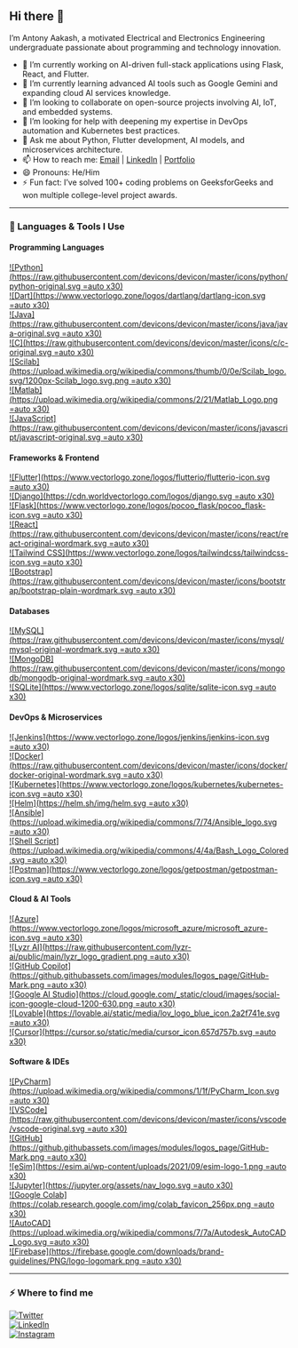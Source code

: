 ## Hi there 👋

I’m Antony Aakash, a motivated Electrical and Electronics Engineering undergraduate passionate about programming and technology innovation. 

- 🔭 I’m currently working on AI-driven full-stack applications using Flask, React, and Flutter.
- 🌱 I’m currently learning advanced AI tools such as Google Gemini and expanding cloud AI services knowledge.
- 👯 I’m looking to collaborate on open-source projects involving AI, IoT, and embedded systems.
- 🤔 I’m looking for help with deepening my expertise in DevOps automation and Kubernetes best practices.
- 💬 Ask me about Python, Flutter development, AI models, and microservices architecture.
- 📫 How to reach me: [Email](mailto:aakash2005s@gmail.com) | [LinkedIn](https://www.linkedin.com/in/antony-aakash-s) | [Portfolio](https://www.aakashas25.github.io/antony-aakash-s/)
- 😄 Pronouns: He/Him
- ⚡ Fun fact: I’ve solved 100+ coding problems on GeeksforGeeks and won multiple college-level project awards.

---

### 🚀 Languages & Tools I Use

#### Programming Languages  
[![Python](https://raw.githubusercontent.com/devicons/devicon/master/icons/python/python-original.svg =auto x30)](https://www.python.org/)  
[![Dart](https://www.vectorlogo.zone/logos/dartlang/dartlang-icon.svg =auto x30)](https://dart.dev/)  
[![Java](https://raw.githubusercontent.com/devicons/devicon/master/icons/java/java-original.svg =auto x30)](https://www.oracle.com/java/)  
[![C](https://raw.githubusercontent.com/devicons/devicon/master/icons/c/c-original.svg =auto x30)](https://en.cppreference.com/w/)  
[![Scilab](https://upload.wikimedia.org/wikipedia/commons/thumb/0/0e/Scilab_logo.svg/1200px-Scilab_logo.svg.png =auto x30)](https://www.scilab.org/)  
[![Matlab](https://upload.wikimedia.org/wikipedia/commons/2/21/Matlab_Logo.png =auto x30)](https://www.mathworks.com/products/matlab.html)  
[![JavaScript](https://raw.githubusercontent.com/devicons/devicon/master/icons/javascript/javascript-original.svg =auto x30)](https://developer.mozilla.org/en-US/docs/Web/JavaScript)  

#### Frameworks & Frontend  
[![Flutter](https://www.vectorlogo.zone/logos/flutterio/flutterio-icon.svg =auto x30)](https://flutter.dev/)  
[![Django](https://cdn.worldvectorlogo.com/logos/django.svg =auto x30)](https://www.djangoproject.com/)  
[![Flask](https://www.vectorlogo.zone/logos/pocoo_flask/pocoo_flask-icon.svg =auto x30)](https://flask.palletsprojects.com/)  
[![React](https://raw.githubusercontent.com/devicons/devicon/master/icons/react/react-original-wordmark.svg =auto x30)](https://reactjs.org/)  
[![Tailwind CSS](https://www.vectorlogo.zone/logos/tailwindcss/tailwindcss-icon.svg =auto x30)](https://tailwindcss.com/)  
[![Bootstrap](https://raw.githubusercontent.com/devicons/devicon/master/icons/bootstrap/bootstrap-plain-wordmark.svg =auto x30)](https://getbootstrap.com/)  

#### Databases  
[![MySQL](https://raw.githubusercontent.com/devicons/devicon/master/icons/mysql/mysql-original-wordmark.svg =auto x30)](https://www.mysql.com/)  
[![MongoDB](https://raw.githubusercontent.com/devicons/devicon/master/icons/mongodb/mongodb-original-wordmark.svg =auto x30)](https://www.mongodb.com/)  
[![SQLite](https://www.vectorlogo.zone/logos/sqlite/sqlite-icon.svg =auto x30)](https://www.sqlite.org/)  

#### DevOps & Microservices  
[![Jenkins](https://www.vectorlogo.zone/logos/jenkins/jenkins-icon.svg =auto x30)](https://www.jenkins.io/)  
[![Docker](https://raw.githubusercontent.com/devicons/devicon/master/icons/docker/docker-original-wordmark.svg =auto x30)](https://www.docker.com/)  
[![Kubernetes](https://www.vectorlogo.zone/logos/kubernetes/kubernetes-icon.svg =auto x30)](https://kubernetes.io/)  
[![Helm](https://helm.sh/img/helm.svg =auto x30)](https://helm.sh/)  
[![Ansible](https://upload.wikimedia.org/wikipedia/commons/7/74/Ansible_logo.svg =auto x30)](https://www.ansible.com/)  
[![Shell Script](https://upload.wikimedia.org/wikipedia/commons/4/4a/Bash_Logo_Colored.svg =auto x30)](https://www.gnu.org/software/bash/)  
[![Postman](https://www.vectorlogo.zone/logos/getpostman/getpostman-icon.svg =auto x30)](https://www.postman.com/)  

#### Cloud & AI Tools  
[![Azure](https://www.vectorlogo.zone/logos/microsoft_azure/microsoft_azure-icon.svg =auto x30)](https://azure.microsoft.com/)  
[![Lyzr AI](https://raw.githubusercontent.com/lyzr-ai/public/main/lyzr_logo_gradient.png =auto x30)](https://lyzr.ai/)  
[![GitHub Copilot](https://github.githubassets.com/images/modules/logos_page/GitHub-Mark.png =auto x30)](https://github.com/features/copilot)  
[![Google AI Studio](https://cloud.google.com/_static/cloud/images/social-icon-google-cloud-1200-630.png =auto x30)](https://ai.google/tools/)  
[![Lovable](https://lovable.ai/static/media/lov_logo_blue_icon.2a2f741e.svg =auto x30)](https://lovable.ai/)  
[![Cursor](https://cursor.so/static/media/cursor_icon.657d757b.svg =auto x30)](https://cursor.so/)  

#### Software & IDEs  
[![PyCharm](https://upload.wikimedia.org/wikipedia/commons/1/1f/PyCharm_Icon.svg =auto x30)](https://www.jetbrains.com/pycharm/)  
[![VSCode](https://raw.githubusercontent.com/devicons/devicon/master/icons/vscode/vscode-original.svg =auto x30)](https://code.visualstudio.com/)  
[![GitHub](https://github.githubassets.com/images/modules/logos_page/GitHub-Mark.png =auto x30)](https://github.com/)  
[![eSim](https://esim.ai/wp-content/uploads/2021/09/esim-logo-1.png =auto x30)](https://esim.ai/)  
[![Jupyter](https://jupyter.org/assets/nav_logo.svg =auto x30)](https://jupyter.org/)  
[![Google Colab](https://colab.research.google.com/img/colab_favicon_256px.png =auto x30)](https://colab.research.google.com/)  
[![AutoCAD](https://upload.wikimedia.org/wikipedia/commons/7/7a/Autodesk_AutoCAD_Logo.svg =auto x30)](https://www.autodesk.com/products/autocad/overview)  
[![Firebase](https://firebase.google.com/downloads/brand-guidelines/PNG/logo-logomark.png =auto x30)](https://firebase.google.com/)



---

### ⚡️ Where to find me

[![Twitter](https://img.shields.io/badge/twitter-x?style=for-the-badge&logo=x&logoColor=white&color=%230f1419)](https://x.com/AakashAS22)  
[![LinkedIn](https://img.shields.io/badge/linkedin-logo?style=for-the-badge&logo=linkedin&logoColor=white&color=%230a77b6)](https://www.linkedin.com/in/antony-aakash-s)  
[![Instagram](https://img.shields.io/badge/instagram-logo?style=for-the-badge&logo=instagram&logoColor=white&color=%23F35369)](https://www.instagram.com/_aakash_22_)
